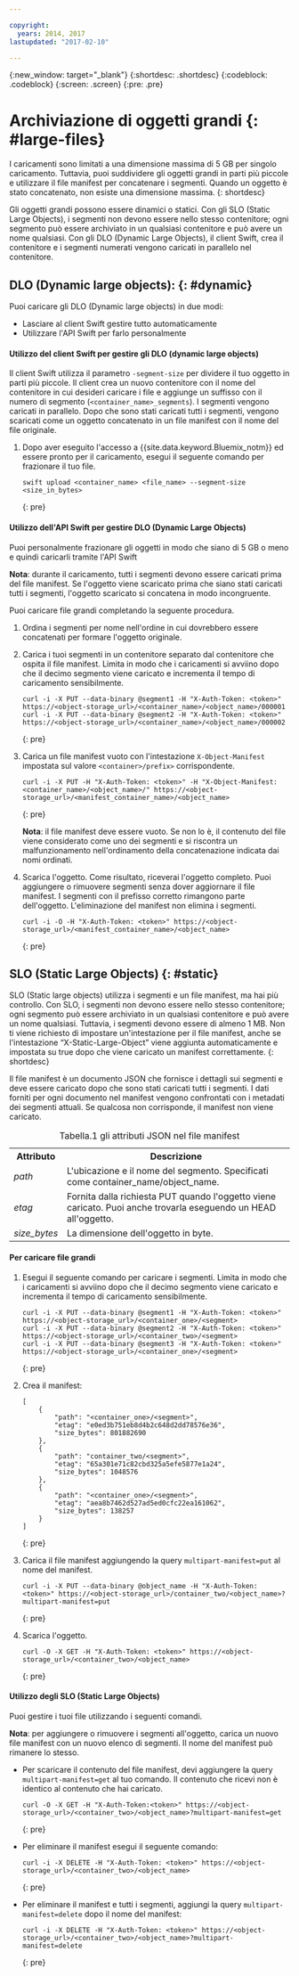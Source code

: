 ```yaml
---

copyright:
  years: 2014, 2017
lastupdated: "2017-02-10"

---
```

{:new_window: target="_blank"}
{:shortdesc: .shortdesc}
{:codeblock: .codeblock}
{:screen: .screen}
{:pre: .pre}


# Archiviazione di oggetti grandi {: #large-files}

I caricamenti sono limitati a una dimensione massima di 5 GB per singolo caricamento. Tuttavia, puoi suddividere gli oggetti grandi in parti più piccole e utilizzare il file manifest per concatenare i segmenti. Quando un oggetto è stato concatenato, non esiste una dimensione massima.
{: shortdesc}

Gli oggetti grandi possono essere dinamici o statici. Con gli SLO (Static Large Objects), i segmenti non devono essere nello stesso contenitore; ogni segmento può essere archiviato in un qualsiasi contenitore e può avere un nome qualsiasi. Con gli DLO (Dynamic Large Objects), il client Swift, crea il contenitore e i segmenti numerati vengono caricati in parallelo nel contenitore.


## DLO (Dynamic large objects): {: #dynamic}

Puoi caricare gli DLO (Dynamic large objects) in due modi:
  * Lasciare al client Swift gestire tutto automaticamente
  * Utilizzare l'API Swift per farlo personalmente

#### Utilizzo del client Swift per gestire gli DLO (dynamic large objects)

Il client Swift utilizza il parametro `-segment-size` per dividere il tuo oggetto in parti più piccole. Il client crea un nuovo contenitore con il nome del contenitore in cui desideri caricare i file e aggiunge un suffisso con il numero di segmento (`<container_name>_segments`). I segmenti vengono caricati in parallelo. Dopo che sono stati caricati tutti i segmenti, vengono scaricati come un oggetto concatenato in un file manifest con il nome del file originale.

1. Dopo aver eseguito l'accesso a {{site.data.keyword.Bluemix_notm}} ed essere pronto per il caricamento, esegui il seguente comando per frazionare il tuo file.
    ```
    swift upload <container_name> <file_name> --segment-size <size_in_bytes>
    ```
    {: pre}

#### Utilizzo dell'API Swift per gestire DLO (Dynamic Large Objects)

Puoi personalmente frazionare gli oggetti in modo che siano di 5 GB o meno e quindi caricarli tramite l'API Swift

**Nota**: durante il caricamento, tutti i segmenti devono essere caricati prima del file manifest. Se l'oggetto viene scaricato prima che siano stati caricati tutti i segmenti, l'oggetto scaricato si concatena in modo incongruente.

Puoi caricare file grandi completando la seguente procedura.

1. Ordina i segmenti per nome nell'ordine in cui dovrebbero essere concatenati per formare l'oggetto originale.
2. Carica i tuoi segmenti in un contenitore separato dal contenitore che ospita il file manifest. Limita in modo che i caricamenti si avviino dopo che il decimo segmento viene caricato e incrementa il tempo di caricamento sensibilmente.  

    ```
    curl -i -X PUT --data-binary @segment1 -H "X-Auth-Token: <token>" https://<object-storage_url>/<container_name>/<object_name>/000001
    curl -i -X PUT --data-binary @segment2 -H "X-Auth-Token: <token>" https://<object-storage_url>/<container_name>/<object_name>/000002
    ```
    {: pre}

3. Carica un file manifest vuoto con l'intestazione `X-Object-Manifest` impostata sul valore `<container>/prefix>` corrispondente.

    ```
    curl -i -X PUT -H "X-Auth-Token: <token>" -H "X-Object-Manifest: <container_name>/<object_name>/" https://<object-storage_url>/<manifest_container_name>/<object_name>
    ```
    {: pre}

    **Nota**: il file manifest deve essere vuoto. Se non lo è, il contenuto del file viene considerato come uno dei segmenti e si riscontra un malfunzionamento nell'ordinamento della concatenazione indicata dai nomi ordinati.
4. Scarica l'oggetto. Come risultato, riceverai l'oggetto completo. Puoi aggiungere o rimuovere segmenti senza dover aggiornare il file manifest. I segmenti con il prefisso corretto rimangono parte dell'oggetto. L'eliminazione del manifest non elimina i segmenti.

    ```
    curl -i -O -H "X-Auth-Token: <token>" https://<object-storage_url>/<manifest_container_name>/<object_name>
    ```
    {: pre}


## SLO (Static Large Objects) {: #static}

SLO (Static large objects) utilizza i segmenti e un file manifest, ma hai più controllo. Con SLO, i segmenti non devono essere nello stesso contenitore; ogni segmento può essere archiviato in un qualsiasi contenitore e può avere un nome qualsiasi. Tuttavia, i segmenti devono essere di almeno 1 MB. Non ti viene richiesto di impostare un'intestazione per il file manifest, anche se l'intestazione “X-Static-Large-Object” viene aggiunta automaticamente e impostata su true dopo che viene caricato un manifest correttamente.
{: shortdesc}

Il file manifest è un documento JSON che fornisce i dettagli sui segmenti e deve essere caricato dopo che sono stati caricati tutti i segmenti. I dati forniti per ogni documento nel manifest vengono confrontati con i metadati dei segmenti attuali. Se qualcosa non corrisponde, il manifest non viene caricato.

<table>
<caption> Tabella.1 gli attributi JSON nel file manifest </caption>
  <tr>
    <th> Attributo </th>
    <th> Descrizione </th>
  </tr>
  <tr>
    <td> <i> path </i> </td>
    <td> L'ubicazione e il nome del segmento. Specificati come container_name/object_name. </td>
  </tr>
  <tr>
    <td> <i> etag </i> </td>
    <td> Fornita dalla richiesta PUT quando l'oggetto viene caricato. Puoi anche trovarla eseguendo un HEAD all'oggetto. </td>
  </tr>
  <tr>
    <td> <i> size_bytes </i> </td>
    <td> La dimensione dell'oggetto in byte. </td>
  </tr>
</table>



#### Per caricare file grandi

1. Esegui il seguente comando per caricare i segmenti. Limita in modo che i caricamenti si avviino dopo che il decimo segmento viene caricato e incrementa il tempo di caricamento sensibilmente.  

    ```
    curl -i -X PUT --data-binary @segment1 -H "X-Auth-Token: <token>" https://<object-storage_url>/<container_one>/<segment>
    curl -i -X PUT --data-binary @segment2 -H "X-Auth-Token: <token>" https://<object-storage_url>/<container_two>/<segment>
    curl -i -X PUT --data-binary @segment3 -H "X-Auth-Token: <token>" https://<object-storage_url>/<container_one>/<segment>
    ```
    {: pre}

2. Crea il manifest:

    ```
    [
        {
            "path": "<container_one>/<segment>",
            "etag": "e0ed3b751eb8d4b2c648d2dd78576e36",
            "size_bytes": 801882690
        },
        {
            "path": "container_two/<segment>",
            "etag": "65a301e71c82cbd325a5efe5877e1a24",
            "size_bytes": 1048576
        },
        {
            "path": "<container_one>/<segment>",
            "etag": "aea8b7462d527ad5ed0cfc22ea161062",
            "size_bytes": 138257
        }
    ]
    ```
    {: pre}

3. Carica il file manifest aggiungendo la query `multipart-manifest=put` al nome del manifest.

    ```
    curl -i -X PUT --data-binary @object_name -H "X-Auth-Token: <token>" https://<object-storage_url>/container_two/<object_name>?multipart-manifest=put
    ```
    {: pre}

4. Scarica l'oggetto.

    ```
    curl -O -X GET -H "X-Auth-Token: <token>" https://<object-storage_url>/<container_two>/<object_name>
    ```
    {: pre}


#### Utilizzo degli SLO (Static Large Objects)

Puoi gestire i tuoi file utilizzando i seguenti comandi.

**Nota**: per aggiungere o rimuovere i segmenti all'oggetto, carica un nuovo file manifest con un nuovo elenco di segmenti. Il nome del manifest può rimanere lo stesso.

* Per scaricare il contenuto del file manifest, devi aggiungere la query `multipart-manifest=get` al tuo comando. Il contenuto che ricevi non è identico al contenuto che hai caricato.

    ```
    curl -O -X GET -H "X-Auth-Token:<token>" https://<object-storage_url>/<container_two>/<object_name>?multipart-manifest=get
    ```
    {: pre}

* Per eliminare il manifest esegui il seguente comando:

    ```
    curl -i -X DELETE -H "X-Auth-Token: <token>" https://<object-storage_url>/<container_two>/<object_name>
    ```
    {: pre}

* Per eliminare il manifest e tutti i segmenti, aggiungi la query `multipart-manifest=delete` dopo il nome del manifest:

    ```
    curl -i -X DELETE -H "X-Auth-Token: <token>" https://<object-storage_url>/<container_two>/<object_name>?multipart-manifest=delete
    ```
    {: pre}
